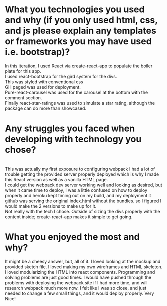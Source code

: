 # What you technologies you used and why (if you only used html, css, and js please explain any templates or frameworks you may have used i.e. bootstrap)?
In this iteration, I used React via create-react-app to populate the boiler plate for this app. 
<br> I used react-bootstrap for the gird system for the divs. 
<br>This was styled with conventional css
<br> GH paged was used for deployment.
<br> Pure-react-carousel was used for the carousel at the bottom with the comment section.
<br>Finally react-star-ratings was used to simulate a star rating, although the package can do more than showcased.

# Any struggles you faced when developing with technology you chose?
<br>This was actually my first exposure to configuring webpack  I had a lot of trouble getting the provided server properly deployed which is why I made this React version as well as a vanilla HTML page.
<br> I could get the webpack dev server working well and looking as desired, but when it came time to deploy, I was a little confused on how to deploy properly and heroku kept timing out on my build, and my deployment it github was serving the original index.html without the bundles. so I figured I would make the 2 versions to make up for it.
<br>
Not really with the tech I chose. Outside of sizing the divs properly with the content inside; create-react-app makes it simple to get going.

# What you enjoyed the most and why?
It might be a cheesy answer, but, all of it. I loved looking at the mockup and provided sketch file. I loved making my own wireframes and HTML skeleton. I loved modularizing the HTML into react components. Programming and solving problems are just good times. I would have pushed through the problems with deploying the webpack site if I had more time, and will research webpack much more now. I felt like I was so close, and just needed to change a few small things, and it would deploy properly. Very Nice!
